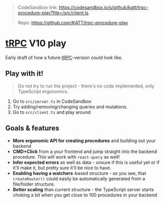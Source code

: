 > CodeSandbox link: https://codesandbox.io/s/github/katt/trpc-procedure-play?file=/src/client.ts
>
> Repo: https://github.com/KATT/trpc-procedure-play

# [tRPC](https://trpc.io) V10 play

Early draft of how a future [tRPC](https://trpc.io)-version could look like.

## Play with it!

> Do not try to run the project - there's no code implemented, only TypeScript ergonomics.

1. Go to `src/server.ts` in CodeSandbox
2. Try adding/removing/changing queries and mutations.
3. Go to `src/client.ts` and play around



## Goals & features

- **More ergonomic API for creating procedures** and building out your backend
- **CMD+Click** from a your frontend and jump straight into the backend procedure. This will work with `react-query` as well!
- **Infer expected errors** as well as data - unsure if this is useful yet or if it'll make it, but pretty sure it'll be nice to have.
- **Enabling having a watchers**-based structure - as you see, that `createRouter()` could easily be automatically generated from a file/folder structure.
- **Better scaling** than current structure - the TypeScript server starts choking a bit when you get close to 100 procedures in your backend

